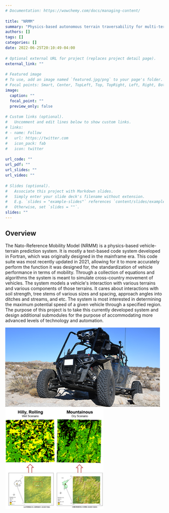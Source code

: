 ```yaml
---
# Documentation: https://wowchemy.com/docs/managing-content/

title: "NRMM"
summary: "Physics-based autonomous terrain traversability for multi-terrain vehicles."
authors: []
tags: []
categories: []
date: 2022-06-25T20:10:49-04:00

# Optional external URL for project (replaces project detail page).
external_link: ""

# Featured image
# To use, add an image named `featured.jpg/png` to your page's folder.
# Focal points: Smart, Center, TopLeft, Top, TopRight, Left, Right, BottomLeft, Bottom, BottomRight.
image:
  caption: ""
  focal_point: ""
  preview_only: false

# Custom links (optional).
#   Uncomment and edit lines below to show custom links.
# links:
# - name: Follow
#   url: https://twitter.com
#   icon_pack: fab
#   icon: twitter

url_code: ""
url_pdf: ""
url_slides: ""
url_video: ""

# Slides (optional).
#   Associate this project with Markdown slides.
#   Simply enter your slide deck's filename without extension.
#   E.g. `slides = "example-slides"` references `content/slides/example-slides.md`.
#   Otherwise, set `slides = ""`.
slides: ""
---
```


## Overview

The Nato-Reference Mobility Model (NRMM) is a physics-based vehicle-terrain prediction system. It is mostly a text-based code system developed in Fortran, which was originally designed in the mainframe era. This code suite was most recently updated in 2021, allowing for it to more accurately perform the function it was designed for, the standardization of vehicle performance in terms of mobility. Through a collection of equations and algorithms the system is meant to simulate cross-country movement of vehicles. The system models a vehicle's interaction with various terrains and various components of those terrains. It cares about interactions with soil strength, tree stems of various sizes and spacing, approach angles into ditches and streams, and etc. The system is most interested in determining the maximum potential speed of a given vehicle through a specified region. The purpose of this project is to take this currently developed system and design additional submodules for the purpose of accommodating more advanced levels of technology and automation.

![s](nrmm1.png)
![s](nrmm2.png)

